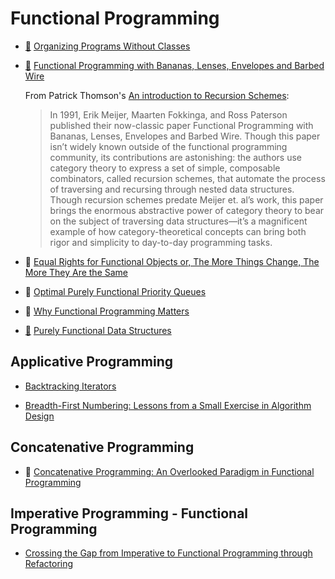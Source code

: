 # Functional Programming

* [:scroll:](organizing-programs-without-classes.pdf) [Organizing Programs Without Classes](http://cs.au.dk/~hosc/local/LaSC-4-3-pp223-242.pdf)
* [:scroll:](functional-programming-with-bananas-lenses-envelops-and-barbed-wire.pdf) [Functional Programming with Bananas, Lenses, Envelopes and Barbed Wire](http://eprints.eemcs.utwente.nl/7281/01/db-utwente-40501F46.pdf)

    From Patrick Thomson's [An introduction to Recursion Schemes](http://patrickthomson.ghost.io/an-introduction-to-recursion-schemes/):

    > In 1991, Erik Meijer, Maarten Fokkinga, and Ross Paterson published their now-classic paper Functional Programming with Bananas, Lenses, Envelopes and Barbed Wire. Though this paper isn’t widely known outside of the functional programming community, its contributions are astonishing: the authors use category theory to express a set of simple, composable combinators, called recursion schemes, that automate the process of traversing and recursing through nested data structures. Though recursion schemes predate Meijer et. al’s work, this paper brings the enormous abstractive power of category theory to bear on the subject of traversing data structures—it’s a magnificent example of how category-theoretical concepts can bring both rigor and simplicity to day-to-day programming tasks.

* :scroll: [Equal Rights for Functional Objects or,
The More Things Change, The More They Are the Same](equal-rights-for-functional-objects.pdf)
* :scroll: [Optimal Purely Functional Priority Queues](optimal-purely-functional-priority-queues.pdf)
* :scroll: [Why Functional Programming Matters](why-functional-programming-matters.pdf)
* [:scroll:](purely-functional-data-structures.pdf) [Purely Functional Data Structures](https://www.cs.cmu.edu/~rwh/theses/okasaki.pdf)


## Applicative Programming

* [Backtracking Iterators](https://www.lri.fr/~filliatr/publis/enum2.pdf)

* [Breadth-First Numbering: Lessons from a Small Exercise in Algorithm Design](http://www.cs.tufts.edu/~nr/cs257/archive/chris-okasaki/breadth-first.pdf)

## Concatenative Programming

* :scroll: [Concatenative Programming: An Overlooked Paradigm in Functional Programming](concatenative-programming-an-overlooked-paradigm.pdf)

## Imperative Programming - Functional Programming

* [Crossing the Gap from Imperative to Functional Programming through Refactoring](http://dig.cs.illinois.edu/papers/lambdaRefactoring.pdf)
